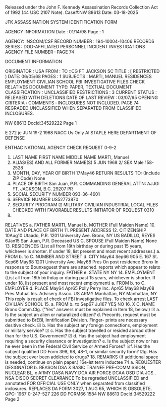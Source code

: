 Released under the John F. Kennedy
Assassination Records Collection Act of
1992 (44 USC 2107 Note). Case#:NW
88613 Date: 03-18-2025

JFK ASSASSINATION SYSTEM
IDENTIFICATION FORM

AGENCY INFORMATION
Date : 01/14/98
Page : 1

AGENCY: INSCOM/CSF
RECORD NUMBER : 194-10004-10406
RECORDS SERIES : DOD-AFFILIATED PERSONNEL INCIDENT INVESTIGATIONS
AGENCY FILE NUMBER : PAGE 74

DOCUMENT INFORMATION

ORIGINATOR : USA
FROM :
TO ::CG FT JACKSON SC
TITLE : [ RESTRICTED )
DATE: 06/05/68
PAGES : 1
SUBJECTS : MARTI, MANUEL
RESIDENCES
EMPLOYMENT
CIVILIAN SCHOOL
FBI INVESTIGATIVE FILES CHECK
RELATIVES
DOCUMENT TYPE: PAPER, TEXTUAL DOCUMENT
CLASSIFICATION : UNCLASSIFIED
RESTRICTIONS : 3
CURRENT STATUS : RELEASED WITH DELETIONS
DATE OF LAST REVIEW : 03/07/95
OPENING CRITERIA :
COMMENTS : INCLOSURES NOT INCLUDED. PAGE 74 REGRADED UNCLASSIFIED
WHEN SEPARATED FROM CLASSIFIED INCLOSURES.

NW 88613 Docld:34529222 Page 1

E 272 je
JUN 19-2 1968
NACC Us Only
Al
STAPLE HERE
DEPARTMENT OF DEFENSE

ENTHAC NATIONAL AGENCY CHECK REQUEST 0-9-2
1. LAST NAME FIRST NAME MIDDLE NAME
MARTI, Manuel
3. ALIAS(ES) AND ALL FORMER NAME(S)
5 JUN 1968
2/ SEX
Male
158-2528
5. MONTH, DAY, YEAR OF BIRTH
17May46
RETURN
RESULTS
TO:
(Include ZIP
Code)
None
6. PLACE OF BIRTH
San Juan, P.R.
COMMANDING GENERAL
ATTN: AJJGI
FT. JACKSON, Β.C. 29207
PR
4. SOCIAL SECURITY NUMBER
093-36-4601
7. SERVICE NUMBER
US52773870
8. SECURITY PROGRAM
☑ MILITARY
CIVILIAN
INDUSTRIAL
LOCAL FILES CHECKED
WITH FAVORABLE RESULTS
INITIATOR OF REQUEST
0310
9.
RELATIVES
a. FATHER
MARTI, Manuel
b. MOTHER (Full Maiden Name)
10. DATE AND PLACE OF BIRTH
11.
PRESENT ADDRESS
12. CITIZENSHIP
10Aug10
Utaado, P.R.
1201 University Ave.
Bronx, NY
US
BADILLO, REYES
6Jan15
San Juan, P.R.
Deceased
US
C. SPOUSE (Full Maiden Name)
None
13. RESIDENCES (List all from 18th birthday or during past 15 years, whichever is shorter. If under 18, list present and most recent addresses.)
a. FROM
b. το
C. NUMBER AND STREET
d. CITY
May64
Sep66
905 E. 167 St.
Sep66
May68
1201 University Ave.
May68
Pres
On post residence
Bronx
In response to Bounxeguest
there are attached.
reports which appear to relato
to the subject of your inquiry.
FATHER
e. STATE
NY
NY
14. EMPLOYMENT (List all from 18th birthday or during past 15 years, whichever is shorter. If under 18, list present and most recent employment)
a. FROM
b. το
C. EMPLOYER
d. PLACE
May64
Apr65
Polly Perry Inc.
Apr65
May68
May68
Pres
Mutual Ins. Advisery Assoc.
US ARMY
Manhattan, NY
Manhattan, NY
This reply is result of check of FBI
investigative files. To check arrest
LAST CIVILIAN SCHOOL
15.
a. FROM
b. το
Sep67
Ju167
YEŞ NO 16.
X
C. NAME
Bronx Comm.Clg.
("Yes" answers must be explained in Item 18, below.)
☑ a. Is the subject an alien or naturalized citizen?
d. Precords, request must be submitted to
BrEBI, Inntification Division. Finger-
prints are necessary desitive check.
☑ b. Has the subject any foreign connections, employment or military service?
☑ c. Has the subject travelled or resided abroad other than for the U.S. Government?
☑ d. Has the subject had employment requiring a security clearance or investigation?
e. Is the subject now or has he ever been in the Federal Civil Service or Armed Forces?
☑f. Has the subject qualified DD Form 398, 98, 48-1, or similar security form?
☑g. Has the subject ever been addicted to drugs?
18. REMARKS (If additional space is needed, continue on plain paper.)
16e-lst term inductee
74
a. REQUESTER DESIGNATOR
b.
REASON
DSA
X BASIC TRAINEE
PRE-COMMISSION,
NUCLEAR
BL,
x
ARMY
DASA
NAVY
DCA
AIR FORCE
DCAA
OSD
DIA
JCS..
NSA
DISCO
SECRET
CLEARANCE
To be regraded UNCLASSIFIED and annotated
FOR OFFICIAL USE ONLY when separated from
classified inclosures.
REPLACES DA FORM 3027, 1 AUG 65, WHICH IS OBSOLETE.
GPO: 1967 0-247-527
226
DD FORM66 1584
NW 88613 Docld:34529222 Page 2
